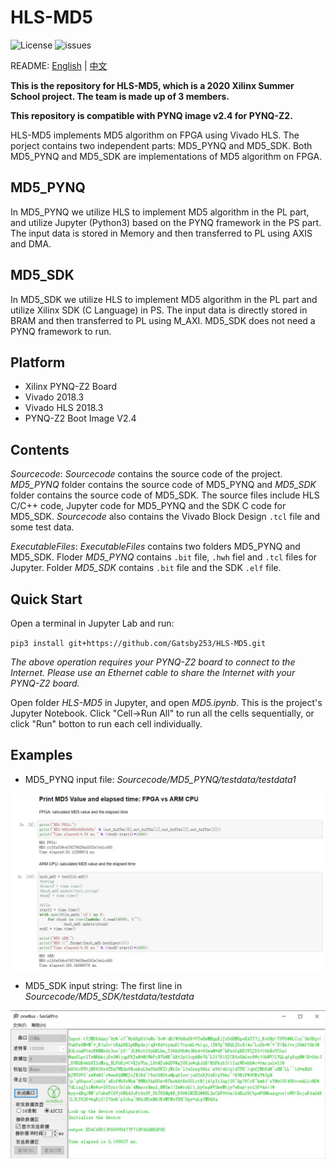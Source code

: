 # HLS-MD5

![License](https://img.shields.io/github/license/Gatsby253/HLS-MD5) ![issues](https://img.shields.io/github/issues/Gatsby253/HLS-MD5)

README: [English](https://github.com/Gatsby253/HLS-MD5/blob/master/README.md) | [中文](https://github.com/Gatsby253/HLS-MD5/blob/master/README-zh.md)

**This is the repository for HLS-MD5, which is a 2020 Xilinx Summer School project. The team is made up of 3 members.**

**This repository is compatible with PYNQ image v2.4 for PYNQ-Z2.**

HLS-MD5 implements MD5 algorithm on FPGA using Vivado HLS. The porject contains two independent parts: MD5_PYNQ and MD5_SDK. Both MD5_PYNQ and MD5_SDK are implementations of MD5 algorithm on FPGA.

## MD5_PYNQ
In MD5_PYNQ we utilize HLS to implement MD5 algorithm in the PL part, and utilize Jupyter (Python3) based on the PYNQ framework in the PS part. The input data is stored in Memory and then transferred to PL using AXIS and DMA.

## MD5_SDK
In MD5_SDK we utilize HLS to implement MD5 algorithm in the PL part and utilize Xilinx SDK (C Language) in PS. The input data is directly stored in BRAM and then transferred to PL using M_AXI. MD5_SDK does not need a PYNQ framework to run.

## Platform
- Xilinx PYNQ-Z2 Board
- Vivado 2018.3
- Vivado HLS 2018.3
- PYNQ-Z2 Boot Image V2.4 

## Contents
*Sourcecode*: *Sourcecode* contains the source code of the project. *MD5_PYNQ* folder contains the source code of MD5_PYNQ and *MD5_SDK* folder contains the source code of MD5_SDK. The source files include HLS C/C++ code, Jupyter code for MD5_PYNQ and the SDK C code for MD5_SDK. *Sourcecode* also contains the Vivado Block Design `.tcl` file and some test data.

*ExecutableFiles*: *ExecutableFiles* contains two folders MD5_PYNQ and MD5_SDK. Floder *MD5_PYNQ* contains `.bit` file, `.hwh` fiel and `.tcl` files for Jupyter. Folder *MD5_SDK* contains `.bit` file and the SDK `.elf` file.

## Quick Start
Open a terminal in Jupyter Lab and run:

`pip3 install git+https://github.com/Gatsby253/HLS-MD5.git`

*The above operation requires your PYNQ-Z2 board to connect to the Internet. Please use an Ethernet cable to share the Internet with your PYNQ-Z2 board.*

Open folder *HLS-MD5* in Jupyter, and open *MD5.ipynb*. This is the project's Jupyter Notebook. Click "Cell->Run All" to run all the cells sequentially, or click "Run" botton to run each cell individually.
## Examples
- MD5_PYNQ input file: *Sourcecode/MD5_PYNQ/testdata/testdata1* 
<p align="center">
<img src ="./Images/pic1.jpg">
</p>

- MD5_SDK input string: The first line in *Sourcecode/MD5_SDK/testdata/testdata* 
<p align="center">
<img src ="./Images/pic2.jpg">
</p>

